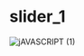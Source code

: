 # slider_1
![jAVASCRIPT (1)](https://github.com/HoanghoDev/youtube_v2/assets/110652388/ee4b1f5a-4706-4acc-8842-82bf5bfc7739)
